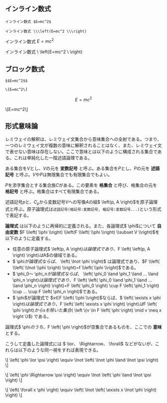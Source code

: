 ## インライン数式

```
インライン数式 $E=mc^2$

インライン数式 \\\left(E=mc^2 \\\right)
```

インライン数式 $E=mc^2$

インライン数式 \\ \\left(E=mc^2 \\ \\right)

## ブロック数式

```
$$E=mc^2$$

\[E=mc^2\]
```

$$E=mc^2$$

\\[E=mc^2\\]


## 形式意味論

レミウェイの解釈は、レミウェイ文集合から意味集合への全射である。つまり、一つのレミウェイ文が複数の意味に解釈されることはなく、また、レミウェイ文で表せない意味は存在しない。ここで意味とは以下のように構成される集合である。これは単純化した一階述語論理である。

ある集合を$V$とし、$V$の元を **変数記号** と呼ぶ。ある集合を$P$とし、$P$の元を **述語記号** と呼ぶ。$V$や$P$は無限集合でも有限集合でもよい。

$P$を添字集合とする集合族$C$がある。この要素を **格集合** と呼び、格集合の元を **格記号** と呼ぶ。格集合はすべて有限集合である。

述語記号$p$と、$C_p$から変数記号$V$への写像$A$の組$ \\left(p, A \\right)$を原子論理式と呼ぶ。原子論理式は`述語記号(格記号:変数記号, 格記号:変数記号...)`という形式で表記する。

**論理式** は以下のように再帰的に定義される。また、各論理式$ \\phi$について **自由変数** $F \\left( \\phi \\right) \\left(F \\left( \\phi \\right) \\subset V \\right)$を以下のように定義する。

+ 任意の原子論理式$ \\left(p, A \\right)$は論理式であり、$F \\left( \\left(p, A \\right) \\right)$は$A$の値域である。
+ $ \\phi$が論理式ならば、$ \\left( \\lnot \\phi \\right)$ は論理式であり、$F \\left( \\left( \\lnot \\phi \\right) \\right)=f \\left( \\phi \\right)$である。
+ $ \\phi_0$～$ \\phi_n$が論理式ならば、$ \\left( \\phi_0 \\land \\phi_1 \\land ... \\land \\phi_n \\right)$は論理式であり、$F \\left( \\left( \\phi_0 \\land \\phi_1 \\land ... \\land \\phi_n \\right) \\right)=F \\left( \\phi_0 \\right) \\cup F \\left( \\phi_1 \\right) \\cup ... \\cup F \\left( \\phi_n \\right)$である。
+ $ \\phi$が論理式で $x∈F \\left( \\phi \\right)$ならば、$ \\left( \\exists x \\phi \\right)$は論理式であり、$F \\left( \\left( \\exists x \\phi \\right) \\right)$は$F \\left( \\phi \\right)$から$x$を除いた集合 ($ \\left \\{v \\in F \\left( \\phi \\right) \\mid v \\neq x \\right \\}$) である。

論理式$ \\phi$のうち、$F \\left( \\phi \\right)$が空集合であるものを、ここでの **意味** とする。

こうして定義した論理式には $ \\lor$、$ \\Rightarrow$、$ \\forall$ などがないが、これらは以下のような同一視をすれば表現できる。

 \\[ \\left( \\phi \\lor \\psi \\right) \\equiv \\lnot \\left( \\lnot \\phi \\land \\lnot \\psi \\right) \\]

 \\[ \\left( \\phi \\Rightarrow \\psi \\right) \\equiv \\lnot \\left( \\phi \\land \\lnot \\psi \\right) \\]

 \\[ \\left( \\forall x \\phi \\right) \\equiv \\left( \\lnot \\left( \\exists x \\lnot \\phi \\right) \\right) \\]

<script type="text/x-mathjax-config">
MathJax.Hub.Config({
  // Latexみたいに$...$で囲めばインラインになるようにする
  tex2jax: {
    inlineMath: [['$', '$'], ["\\(", "\\)"]],
    displayMath: [['$$', '$$'], ["\\[", "\\]"]],
    processEscapes: true
  }
});
</script>
<script src="https://cdnjs.cloudflare.com/ajax/libs/mathjax/2.7.2/MathJax.js?config=TeX-AMS_SVG" async></script>

